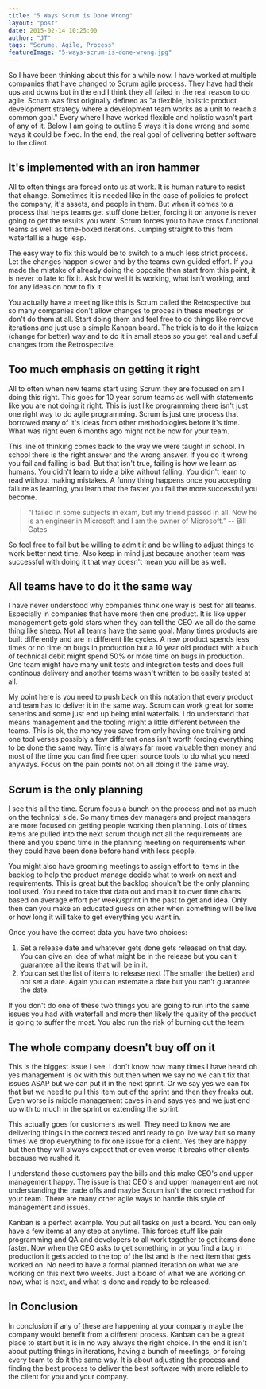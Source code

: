 ```yaml
---
title: "5 Ways Scrum is Done Wrong"
layout: "post"
date: 2015-02-14 10:25:00
author: "JT"
tags: "Scrume, Agile, Process"
featureImage: "5-ways-scrum-is-done-wrong.jpg"
---
```

So I have been thinking about this for a while now. I have worked at multiple companies that have changed to Scrum agile process. They have had their ups and downs but in the end I think they all failed in the real reason to do agile. Scrum was first originally defined as "a flexible, holistic product development strategy where a development team works as a unit to reach a common goal." Every where I have worked flexible and holistic wasn't part of any of it. Below I am going to outline 5 ways it is done wrong and some ways it could be fixed. In the end, the real goal of delivering better software to the client.

## It's implemented with an iron hammer

All to often things are forced onto us at work. It is human nature to resist that change. Sometimes it is needed like in the case of policies to protect the company, it's assets, and people in them. But when it comes to a process that helps teams get stuff done better, forcing it on anyone is never going to get the results you want. Scrum forces you to have cross functional teams as well as time-boxed iterations. Jumping straight to this from waterfall is a huge leap.

The easy way to fix this would be to switch to a much less strict process. Let the changes happen slower and by the teams own guided effort. If you made the mistake of already doing the opposite then start from this point, it is never to late to fix it. Ask how well it is working, what isn't working, and for any ideas on how to fix it.

You actually have a meeting like this is Scrum called the Retrospective but so many companies don't allow changes to proces in these meetings or don't do them at all. Start doing them and feel free to do things like remove iterations and just use a simple Kanban board. The trick is to do it the kaizen (change for better) way and to do it in small steps so you get real and useful changes from the Retrospective.

## Too much emphasis on getting it right

All to often when new teams start using Scrum they are focused on am I doing this right. This goes for 10 year scrum teams as well with statements like you are not doing it right. This is just like programming there isn't just one right way to do agile programming. Scrum is just one process that borrowed many of it's ideas from other methodologies before it's time. What was right even 6 months ago might not be now for your team.

This line of thinking comes back to the way we were taught in school. In school there is the right answer and the wrong answer. If you do it wrong you fail and failing is bad. But that isn't true, failing is how we learn as humans. You didn't learn to ride a bike without falling. You didn't learn to read without making mistakes. A funny thing happens once you accepting failure as learning, you learn that the faster you fail the more successful you become.

> “I failed in some subjects in exam, but my friend passed in all. Now he is an engineer in Microsoft and I am the owner of Microsoft.” -- Bill Gates

So feel free to fail but be willing to admit it and be willing to adjust things to work better next time. Also keep in mind just because another team was successful with doing it that way doesn't mean you will be as well.

## All teams have to do it the same way

I have never understood why companies think one way is best for all teams. Especially in companies that have more then one product. It is like upper management gets gold stars when they can tell the CEO we all do the same thing like sheep. Not all teams have the same goal. Many times products are built differently and are in different life cycles. A new product spends less times or no time on bugs in production but a 10 year old product with a buch of technical debit might spend 50% or more time on bugs in production. One team might have many unit tests and integration tests and does full continous delivery and another teams wasn't written to be easily tested at all.

My point here is you need to push back on this notation that every product and team has to deliver it in the same way. Scrum can work great for some senerios and some just end up being mini waterfalls. I do understand that means management and the tooling might a little different between the teams. This is ok, the money you save from only having one training and one tool verses possibly a few different ones isn't worth forcing everything to be done the same way. Time is always far more valuable then money and most of the time you can find free open source tools to do what you need anyways. Focus on the pain points not on all doing it the same way.

## Scrum is the only planning

I see this all the time. Scrum focus a bunch on the process and not as much on the technical side. So many times dev managers and project managers are more focused on getting people working then planning. Lots of times items are pulled into the next scrum though not all the requirements are there and you spend time in the planning meeting on requirements when they could have been done before hand with less people.

You might also have grooming meetings to assign effort to items in the backlog to help the product manage decide what to work on next and requirements. This is great but the backlog shouldn't be the only planning tool used. You need to take that data out and map it to over time charts based on average effort per week/sprint in the past to get and idea. Only then can you make an educated guess on ether when something will be live or how long it will take to get everything you want in.

Once you have the correct data you have two choices:

1. Set a release date and whatever gets done gets released on that day. You can give an idea of what might be in the release but you can't guarantee all the items that will be in it.
1. You can set the list of items to release next (The smaller the better) and not set a date. Again you can estemate a date but you can't guarantee the date.

If you don't do one of these two things you are going to run into the same issues you had with waterfall and more then likely the quality of the product is going to suffer the most. You also run the risk of burning out the team.

## The whole company doesn't buy off on it

This is the biggest issue I see. I don't know how many times I have heard oh yes management is ok with this but then when we say no we can't fix that issues ASAP but we can put it in the next sprint. Or we say yes we can fix that but we need to pull this item out of the sprint and then they freaks out. Even worse is middle management caves in and says yes and we just end up with to much in the sprint or extending the sprint.

This actually goes for customers as well. They need to know we are delivering things in the correct tested and ready to go live way but so many times we drop everything to fix one issue for a client. Yes they are happy but then they will always expect that or even worse it breaks other clients because we rushed it.

I understand those customers pay the bills and this make CEO's and upper management happy. The issue is that CEO's and upper management are not understanding the trade offs and maybe Scrum isn't the correct method for your team. There are many other agile ways to handle this style of management and issues.

Kanban is a perfect example. You put all tasks on just a board. You can only have a few items at any step at anytime. This forces stuff like pair programming and QA and developers to all work together to get items done faster. Now when the CEO asks to get something in or you find a bug in production it gets added to the top of the list and is the next item that gets worked on. No need to have a formal planned iteration on what we are working on this next two weeks. Just a board of what we are working on now, what is next, and what is done and ready to be released.

## In Conclusion

In conclusion if any of these are happening at your company maybe the company would benefit from a different process. Kanban can be a great place to start but it is in no way always the right choice. In the end it isn't about putting things in iterations, having a bunch of meetings, or forcing every team to do it the same way. It is about adjusting the process and finding the best process to deliver the best software with more reliable to the client for you and your company.
